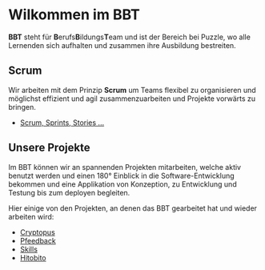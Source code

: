 # Wilkommen im BBT

**BBT** steht für **B**erufs**B**ildungs**T**eam und ist der Bereich bei Puzzle, wo alle Lernenden sich aufhalten und zusammen ihre Ausbildung bestreiten.

## Scrum
Wir arbeiten mit dem Prinzip **Scrum** um Teams flexibel zu organisieren und möglichst effizient und agil zusammenzuarbeiten und Projekte vorwärts zu bringen.
* [Scrum, Sprints, Stories ...](scrum/index.md)

## Unsere Projekte
Im BBT können wir an spannenden Projekten mitarbeiten, welche aktiv benutzt werden und einen 180° Einblick in die Software-Entwicklung bekommen und eine Applikation von Konzeption, zu Entwicklung und Testung bis zum deployen begleiten.

Hier einige von den Projekten, an denen das BBT gearbeitet hat und wieder arbeiten wird:
* [Cryptopus](https://github.com/puzzle/cryptopus)
* [Pfeedback](https://gitlab.puzzle.ch/rhertle/pfeedback)
* [Skills](https://github.com/puzzle/skills)
* [Hitobito](https://github.com/hitobito)
